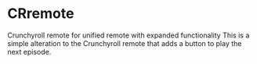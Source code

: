 # CRremote
Crunchyroll remote for unified remote with expanded functionality 
This is a simple alteration to the Crunchyroll remote that adds a button to play the next episode.

